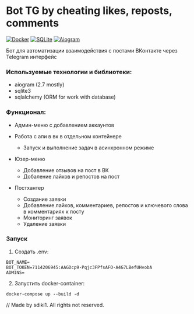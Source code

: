 
# Bot TG by cheating likes, reposts, comments
[![Docker](https://img.shields.io/badge/Docker-✓-blue?logo=docker)](https://www.docker.com/)
[![SQLite](https://img.shields.io/badge/SQLite-✓-green?logo=sqlite)](https://sqlite.org)
[![Aiogram](https://img.shields.io/badge/Aiogram-2.25.1-blueviolet)](https://docs.aiogram.dev/)

Бот для автоматизации взаимодействия с постами ВКонтакте через Telegram интерфейс

### Используемые технологии и библиотеки:
- aiogram (2.7 mostly)
- sqlite3
- sqlalchemy (ORM for work with database)


### Функционал:
- Админ-меню с добавлением аккаунтов
- Работа с апи в вк в отдельном контейнере
  - Запуск и выполнение задач в асинхронном режиме

- Юзер-меню
  - Добавление отзывов на пост в ВК
  - Добаление лайков и репостов на пост

- Постхантер
  - Создание заявки
  - Добавление лайков, комментариев, репостов и ключевого слова в комментариях к посту
  - Мониторинг заявок
  - Удаление заявки


### Запуск
1. Создать .env:
```
BOT_NAME=
BOT_TOKEN=7114206945:AAGDcp9-Pqjc3FPfsAFO-A4G7LBefUHvobA
ADMINS=
```
2. Запустить docker-container:
```
docker-compose up --build -d
```


// Made by sdiki1. All rights not reserved.